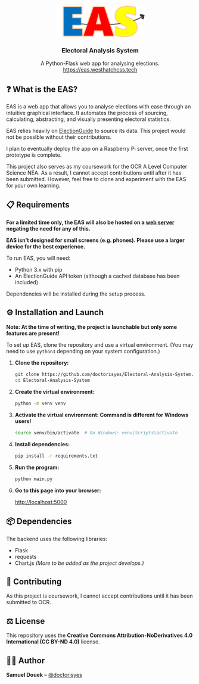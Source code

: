 <p align="center">
    <img src="resources/images/easLogo.png" alt="EAS Logo" style="width: 25vw">
</p>

<h3 align="center">Electoral Analysis System</h3>

<p align="center">
A Python-Flask web app for analysing elections.<br>
<a href="https://eas.westhatchcss.tech">https://eas.westhatchcss.tech</a>
</p>

## ❓ What is the EAS?

EAS is a web app that allows you to analyse elections with ease through an intuitive graphical interface. It automates the process of sourcing, calculating, abstracting, and visually presenting electoral statistics.

EAS relies heavily on <a href="https://www.electionguide.org">ElectionGuide</a> to source its data. This project would not be possible without their contributions.

I plan to eventually deploy the app on a Raspberry Pi server, once the first prototype is complete.

This project also serves as my coursework for the OCR A Level Computer Science NEA. As a result, I cannot accept contributions until after it has been submitted. However, feel free to clone and experiment with the EAS for your own learning.

## 📋 Requirements

**For a limited time only, the EAS will also be hosted on a <a href="https://eas.westhatchcss.tech">web server</a> negating the need for any of this.**

**EAS isn’t designed for small screens (e.g. phones). Please use a larger device for the best experience.**

To run EAS, you will need:

- Python 3.x with pip
- An ElectionGuide API token (although a cached database has been included)

Dependencies will be installed during the setup process.

## ⚙️ Installation and Launch

**Note: At the time of writing, the project is launchable but only some features are present!**

To set up EAS, clone the repository and use a virtual environment. (You may need to use `python3` depending on your system configuration.)

1. **Clone the repository:**

   ```bash
   git clone https://github.com/doctorisyes/Electoral-Analysis-System.git
   cd Electoral-Analysis-System
   ```

2. **Create the virtual environment:**

   ```bash
   python -m venv venv
   ```

3. **Activate the virtual environment: Command is different for Windows users!**

   ```bash
   source venv/bin/activate  # On Windows: venv\Scripts\activate
   ```

4. **Install dependencies:**

   ```bash
   pip install -r requirements.txt
   ```

5. **Run the program:**

   ```bash
   python main.py
   ```

6. **Go to this page into your browser:**

   [http://localhost:5000](http://localhost:5000)

## 📦 Dependencies

The backend uses the following libraries:

- Flask
- requests
- Chart.js
  _(More to be added as the project develops.)_

## 🤝 Contributing

As this project is coursework, I cannot accept contributions until it has been submitted to OCR.

## ⚖️ License

This repository uses the **Creative Commons Attribution-NoDerivatives 4.0 International (CC BY-ND 4.0)** license.

## 🧑‍💻 Author

**Samuel Douek** – [@doctorisyes](https://github.com/doctorisyes)
